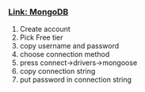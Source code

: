 ### [Link: MongoDB](https://www.mongodb.com/)
1. Create account
2. Pick Free tier
3. copy username and password
4. choose connection method
5. press connect->drivers->mongoose
6. copy connection string
7. put password in connection string